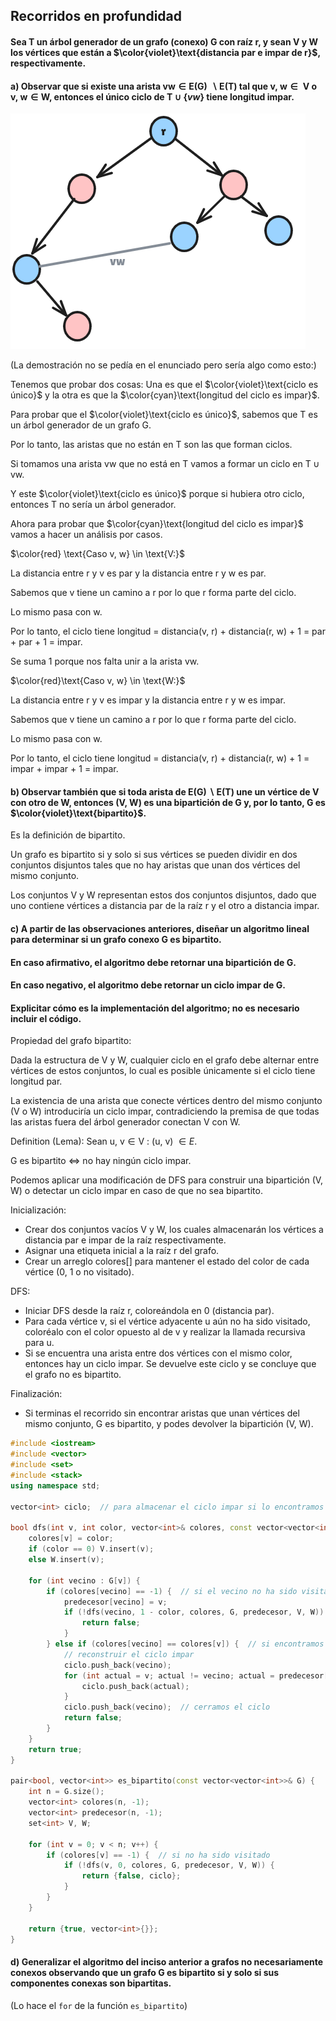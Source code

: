 Recorridos en profundidad
---

#### Sea $\text{T}$ un árbol generador de un grafo (conexo) $\text{G}$ con raíz $\text{r}$, y sean $\text{V}$ y $\text{W}$ los vértices que están a $\color{violet}\text{distancia par e impar de r}$, respectivamente.

#### a) Observar que si existe una arista $\text{vw} \in \text{E(G) } \backslash \text{E(T) tal que v, w} \in \text{ V o v, w} \in \text{W, entonces el único ciclo de T} \cup \{vw\} \text{ tiene longitud impar}$.

![alt text](/img/image19.png)

(La demostración no se pedía en el enunciado pero sería algo como esto:)

Tenemos que probar dos cosas:
Una es que el $\color{violet}\text{ciclo es único}$ y la otra es que la $\color{cyan}\text{longitud del ciclo es impar}$.

Para probar que el $\color{violet}\text{ciclo es único}$, sabemos que $\text{T es un árbol generador}$ de un grafo $\text{G}$. 

Por lo tanto, las aristas que no están en $\text{T}$ son las que $\text{forman ciclos}$. 

Si tomamos una arista $\text{vw}$ que no está en $\text{T}$ vamos a formar un ciclo en $\text{T} \cup \text{vw}$. 

Y este $\color{violet}\text{ciclo es único}$ porque si hubiera otro ciclo, entonces $\text{T}$ no sería un árbol generador.

Ahora para probar que $\color{cyan}\text{longitud del ciclo es impar}$ vamos a hacer un análisis por casos.

$\color{red} \text{Caso v, w} \in \text{V:}$

La distancia entre $\text{r}$ y $\text{v}$ es $\text{par}$ y la distancia entre $\text{r}$ y $\text{w}$ es par.

Sabemos que $\text{v}$ tiene un camino a $\text{r}$ por lo que $\text{r}$ forma parte del ciclo. 

Lo mismo pasa con $\text{w}$.

Por lo tanto, el ciclo tiene $\text{longitud = distancia(v, r) + distancia(r, w) + 1 = par + par + 1 = impar}$.

Se suma $\text{1}$ porque nos falta unir a la arista $\text{vw}$.


$\color{red}\text{Caso v, w} \in \text{W:}$

La distancia entre $\text{r}$ y $\text{v}$ es impar y la distancia entre $\text{r}$ y $\text{w}$ es impar. 

Sabemos que $\text{v}$ tiene un camino a $\text{r}$ por lo que $\text{r}$ forma parte del ciclo. 

Lo mismo pasa con $\text{w}$. 

Por lo tanto, el ciclo tiene $\text{longitud = distancia(v, r) + distancia(r, w) + 1 = impar + impar + 1 = impar}$.


#### b) Observar también que si toda arista de $\text{E(G)} \backslash \text{E(T)}$ une un vértice de $\text{V}$ con otro de $\text{W}$, entonces $\text{(V, W)}$ es una bipartición de $\text{G}$ y, por lo tanto, $\text{G}$ es $\color{violet}\text{bipartito}$.

Es la definición de bipartito.

Un grafo es bipartito si y solo si sus vértices se pueden dividir en dos conjuntos disjuntos tales que no hay aristas que unan dos vértices del mismo conjunto.

Los conjuntos $\text{V}$ y $\text{W}$ representan estos dos conjuntos disjuntos, dado que uno contiene vértices a distancia par de la raíz $\text{r}$ y el otro a distancia impar.

#### c) A partir de las observaciones anteriores, diseñar un algoritmo lineal para determinar si un grafo conexo $\text{G}$ es bipartito.
#### En caso afirmativo, el algoritmo debe retornar una bipartición de $\text{G}$.
#### En caso negativo, el algoritmo debe retornar un ciclo impar de $\text{G}$.
#### Explicitar cómo es la implementación del algoritmo; no es necesario incluir el código.

Propiedad del grafo bipartito: 

Dada la estructura de $\text{V}$ y $\text{W}$, cualquier ciclo en el grafo debe alternar entre vértices de estos conjuntos, lo cual es posible únicamente si el ciclo tiene longitud par. 

La existencia de una arista que conecte vértices dentro del mismo conjunto ($\text{V}$ o $\text{W}$) introduciría un ciclo impar, contradiciendo la premisa de que todas las aristas fuera del árbol generador conectan $\text{V}$ con $\text{W}$.

Definition (Lema): Sean $\text{u, v} \in \text{V : (u, v) } \in E$.

G es bipartito $\Leftrightarrow$ no hay ningún ciclo impar.

Podemos aplicar una modificación de DFS para construir una bipartición $\text{(V, W)}$ o detectar un ciclo impar en caso de que no sea bipartito. 

Inicialización:
   - Crear dos conjuntos vacíos $\text{V}$ y $\text{W}$, los cuales almacenarán los vértices a distancia par e impar de la raíz respectivamente.
   - Asignar una etiqueta inicial a la raíz $\text{r}$ del grafo.
   - Crear un arreglo $\text{colores[]}$ para mantener el estado del color de cada vértice (0, 1 o no visitado).

DFS:
   - Iniciar DFS desde la raíz $\text{r}$, coloreándola en 0 (distancia par).
   - Para cada vértice $\text{v}$, si el vértice adyacente $\text{u}$ aún no ha sido visitado, coloréalo con el color opuesto al de $\text{v}$ y realizar la llamada recursiva para $\text{u}$.
   - Si se encuentra una arista entre dos vértices con el mismo color, entonces hay un ciclo impar. Se devuelve este ciclo y se concluye que el grafo no es bipartito.

Finalización:
   - Si terminas el recorrido sin encontrar aristas que unan vértices del mismo conjunto, $\text{G}$ es bipartito, y podes devolver la bipartición $\text{(V, W)}$.

```C++
#include <iostream>
#include <vector>
#include <set>
#include <stack>
using namespace std;

vector<int> ciclo;  // para almacenar el ciclo impar si lo encontramos

bool dfs(int v, int color, vector<int>& colores, const vector<vector<int>>& G, vector<int>& predecesor, set<int>& V, set<int>& W) {
    colores[v] = color;
    if (color == 0) V.insert(v);
    else W.insert(v);

    for (int vecino : G[v]) {
        if (colores[vecino] == -1) {  // si el vecino no ha sido visitado
            predecesor[vecino] = v; 
            if (!dfs(vecino, 1 - color, colores, G, predecesor, V, W)) {
                return false;
            }
        } else if (colores[vecino] == colores[v]) {  // si encontramos un vecino con el mismo color (ciclo impar)
            // reconstruir el ciclo impar
            ciclo.push_back(vecino);
            for (int actual = v; actual != vecino; actual = predecesor[actual]) {
                ciclo.push_back(actual);
            }
            ciclo.push_back(vecino);  // cerramos el ciclo
            return false;
        }
    }
    return true;
}

pair<bool, vector<int>> es_bipartito(const vector<vector<int>>& G) {
    int n = G.size();
    vector<int> colores(n, -1);
    vector<int> predecesor(n, -1);
    set<int> V, W;

    for (int v = 0; v < n; v++) {
        if (colores[v] == -1) {  // si no ha sido visitado
            if (!dfs(v, 0, colores, G, predecesor, V, W)) {
                return {false, ciclo};
            }
        }
    }

    return {true, vector<int>{}};
}
```

#### d) Generalizar el algoritmo del inciso anterior a grafos no necesariamente conexos observando que un grafo $\text{G}$ es bipartito si y solo si sus componentes conexas son bipartitas.

(Lo hace el `for` de la función `es_bipartito`)
